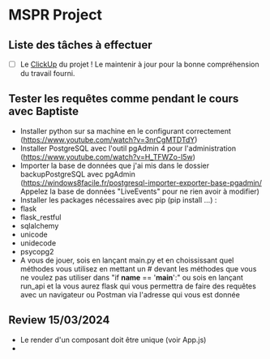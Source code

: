 # MSPR Project
## Liste des tâches à effectuer

- [ ] Le [ClickUp](https://app.clickup.com/9003116160/v/l/t/9003116160) du projet ! Le maintenir à jour pour la bonne compréhension du travail fourni.


## Tester les requêtes comme pendant le cours avec Baptiste

- Installer python sur sa machine en le configurant correctement (https://www.youtube.com/watch?v=3nrCgMTDTdY)
- Installer PostgreSQL avec l'outil pgAdmin 4 pour l'administration (https://www.youtube.com/watch?v=H_TFWZo-I5w)
- Importer la base de données que j'ai mis dans le dossier backupPostgreSQL avec pgAdmin (https://windows8facile.fr/postgresql-importer-exporter-base-pgadmin/ Appelez la base de données "LiveEvents" pour ne rien avoir à modifier)
- Installer les packages nécessaires avec pip (pip install ...) :
 - flask
 - flask_restful
 - sqlalchemy
 - unicode
 - unidecode
 - psycopg2
- A vous de jouer, sois en lançant main.py et en choississant quel méthodes vous utilisez en mettant un # devant les méthodes que vous ne voulez pas utiliser dans "if __name__ == '__main__':" ou sois en lançant run_api et la vous aurez flask qui vous permettra de faire des requêtes avec un navigateur ou Postman via l'adresse qui vous est donnée

## Review 15/03/2024
- Le render d'un composant doit être unique (voir App.js)
- 